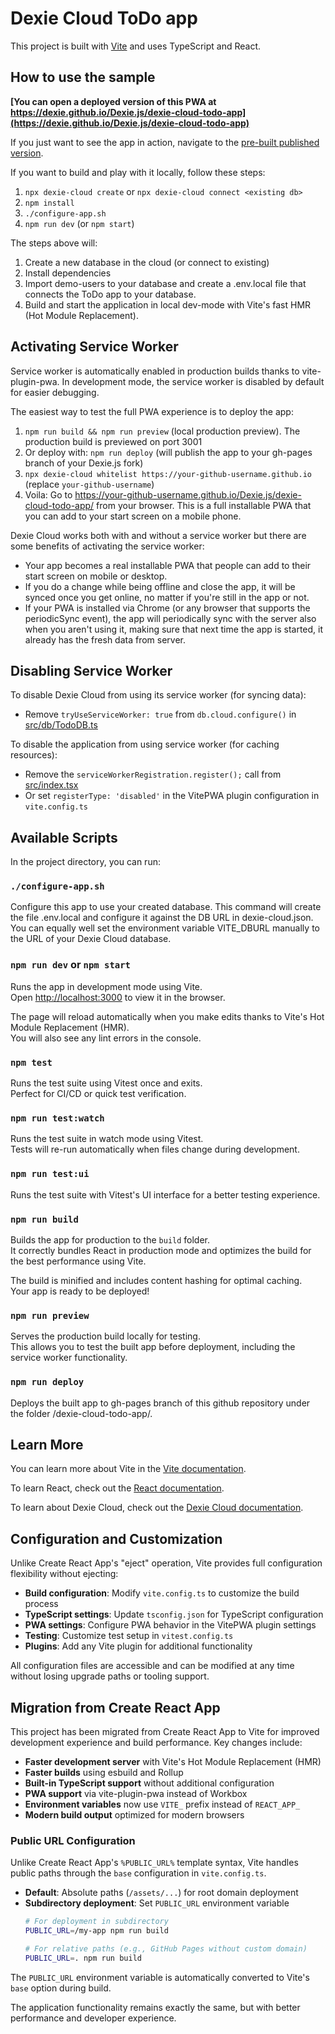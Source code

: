 # Dexie Cloud ToDo app

This project is built with [Vite](https://vitejs.dev/) and uses TypeScript and React.

## How to use the sample

**[You can open a deployed version of this PWA at https://dexie.github.io/Dexie.js/dexie-cloud-todo-app](https://dexie.github.io/Dexie.js/dexie-cloud-todo-app)**

If you just want to see the app in action, navigate to the [pre-built published version](https://dexie.github.io/Dexie.js/dexie-cloud-todo-app/).

If you want to build and play with it locally, follow these steps:

1. `npx dexie-cloud create` or `npx dexie-cloud connect <existing db>`
2. `npm install`
3. `./configure-app.sh`
4. `npm run dev` (or `npm start`)

The steps above will:

1. Create a new database in the cloud (or connect to existing)
2. Install dependencies
3. Import demo-users to your database and create a .env.local file that connects the ToDo app to your database.
4. Build and start the application in local dev-mode with Vite's fast HMR (Hot Module Replacement).

## Activating Service Worker

Service worker is automatically enabled in production builds thanks to vite-plugin-pwa. In development mode, the service worker is disabled by default for easier debugging.

The easiest way to test the full PWA experience is to deploy the app:

1. `npm run build && npm run preview` (local production preview). The production build is previewed on port 3001
2. Or deploy with: `npm run deploy` (will publish the app to your gh-pages branch of your Dexie.js fork)
3. `npx dexie-cloud whitelist https://your-github-username.github.io` (replace `your-github-username`)
4. Voila: Go to https://your-github-username.github.io/Dexie.js/dexie-cloud-todo-app/ from your browser. This is a full installable PWA that you can add to your start screen on a mobile phone.

Dexie Cloud works both with and without a service worker but there are some benefits of activating the service worker:

* Your app becomes a real installable PWA that people can add to their start screen on mobile or desktop.
* If you do a change while being offline and close the app, it will be synced once you get online, no matter if you're still in the app or not.
* If your PWA is installed via Chrome (or any browser that supports the periodicSync event), the app will periodically sync with the server also when you aren't using it, making sure that next time the app is started, it already has the fresh data from server.

## Disabling Service Worker

To disable Dexie Cloud from using its service worker (for syncing data):
* Remove `tryUseServiceWorker: true` from `db.cloud.configure()` in [src/db/TodoDB.ts](https://github.com/dfahlander/Dexie.js/blob/master/samples/dexie-cloud-todo-app/src/db/TodoDB.ts)

To disable the application from using service worker (for caching resources):
* Remove the `serviceWorkerRegistration.register();` call from [src/index.tsx](https://github.com/dfahlander/Dexie.js/blob/master/samples/dexie-cloud-todo-app/src/index.tsx)
* Or set `registerType: 'disabled'` in the VitePWA plugin configuration in `vite.config.ts`

## Available Scripts

In the project directory, you can run:

### `./configure-app.sh`

Configure this app to use your created database.
This command will create the file .env.local and configure it against the DB URL in dexie-cloud.json.
You can equally well set the environment variable VITE_DBURL manually to the URL of your
Dexie Cloud database.

### `npm run dev` or `npm start`

Runs the app in development mode using Vite.\
Open [http://localhost:3000](http://localhost:3000) to view it in the browser.

The page will reload automatically when you make edits thanks to Vite's Hot Module Replacement (HMR).\
You will also see any lint errors in the console.

### `npm test`

Runs the test suite using Vitest once and exits.\
Perfect for CI/CD or quick test verification.

### `npm run test:watch`

Runs the test suite in watch mode using Vitest.\
Tests will re-run automatically when files change during development.

### `npm run test:ui`

Runs the test suite with Vitest's UI interface for a better testing experience.

### `npm run build`

Builds the app for production to the `build` folder.\
It correctly bundles React in production mode and optimizes the build for the best performance using Vite.

The build is minified and includes content hashing for optimal caching.\
Your app is ready to be deployed!

### `npm run preview`

Serves the production build locally for testing.\
This allows you to test the built app before deployment, including the service worker functionality.

### `npm run deploy`

Deploys the built app to gh-pages branch of this github repository under the folder /dexie-cloud-todo-app/.

## Learn More

You can learn more about Vite in the [Vite documentation](https://vitejs.dev/).

To learn React, check out the [React documentation](https://reactjs.org/).

To learn about Dexie Cloud, check out the [Dexie Cloud documentation](https://dexie.org/cloud/docs/).

## Configuration and Customization

Unlike Create React App's "eject" operation, Vite provides full configuration flexibility without ejecting:

- **Build configuration**: Modify `vite.config.ts` to customize the build process
- **TypeScript settings**: Update `tsconfig.json` for TypeScript configuration  
- **PWA settings**: Configure PWA behavior in the VitePWA plugin settings
- **Testing**: Customize test setup in `vitest.config.ts`
- **Plugins**: Add any Vite plugin for additional functionality

All configuration files are accessible and can be modified at any time without losing upgrade paths or tooling support.

## Migration from Create React App

This project has been migrated from Create React App to Vite for improved development experience and build performance. Key changes include:

- **Faster development server** with Vite's Hot Module Replacement (HMR)
- **Faster builds** using esbuild and Rollup
- **Built-in TypeScript support** without additional configuration
- **PWA support** via vite-plugin-pwa instead of Workbox
- **Environment variables** now use `VITE_` prefix instead of `REACT_APP_`
- **Modern build output** optimized for modern browsers

### Public URL Configuration

Unlike Create React App's `%PUBLIC_URL%` template syntax, Vite handles public paths through the `base` configuration in `vite.config.ts`. 

- **Default**: Absolute paths (`/assets/...`) for root domain deployment
- **Subdirectory deployment**: Set `PUBLIC_URL` environment variable
  ```bash
  # For deployment in subdirectory
  PUBLIC_URL=/my-app npm run build
  
  # For relative paths (e.g., GitHub Pages without custom domain)
  PUBLIC_URL=. npm run build
  ```

The `PUBLIC_URL` environment variable is automatically converted to Vite's `base` option during build.

The application functionality remains exactly the same, but with better performance and developer experience.
